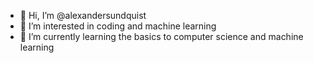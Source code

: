 - 👋 Hi, I’m @alexandersundquist
- 👀 I’m interested in coding and machine learning
- 🌱 I’m currently learning the basics to computer science and machine learning

<!---
alexandersundquist/alexandersundquist is a ✨ special ✨ repository because its `README.md` (this file) appears on your GitHub profile.
You can click the Preview link to take a look at your changes.
--->

